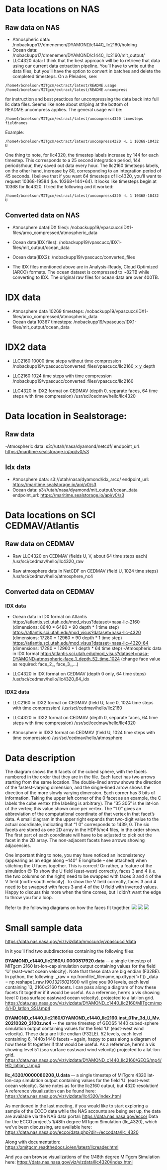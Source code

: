 # Data locations on NAS

## Raw data on NAS
- Atmospheric data:
/nobackupp17/dmenemen/DYAMOND/c1440_llc2160/holding
- Ocean data:
/nobackupp17/dmenemen/DYAMOND/c1440_llc2160/mit_output/
- LLC4320 data:
I think that the best approach will be to retrieve that data using our current data extraction pipeline.
You’ll have to write out the data files, but you’ll have the option to convert in batches and delete the completed timesteps.
On a Pleiades, see:
```
/home4/bcnelson/MITgcm/extract/latest/README.usage
/home4/bcnelson/MITgcm/extract/latest/README.uncompress
```
for instruction and best practices for uncompressing the data back into full llc data files.
Seems like note about striping at the bottom of README.uncompress applies.
The general usage will be:
```
/home4/bcnelson/MITgcm/extract/latest/uncompress4320 timesteps fieldnames
```
Example:
```
/home4/bcnelson/MITgcm/extract/latest/uncompress4320 -L 1 10368-10432 U
```
One thing to note, for llc4320, the timestep labels increase by 144 for each timestep.
This corresponds to a 25 second integration period, 144 periods/hour, they saved out data every hour.
The llc2160 timetseps labels, on the other hand, increase by 80, corresponding to an integration period of 45 seconds.
I believe that if you want 64 timesteps of llc4320, you’ll want to request 10368-19584 (i.e. 10368+144*64).
It looks like timesteps begin at 10368 for llc4320.
I tried the following and it worked:
```
/home4/bcnelson/MITgcm/extract/latest/uncompress4320 -L 1 10368-10432 U
```

## Converted data on NAS
- Atmosphere data(IDX files): 
/nobackupp19/vpascucc/IDX1-files/arco_compressed/atmospheric_data
- Ocean data(IDX files): 
/nobackupp19/vpascucc/IDX1-files/mit_output/ocean_data
- Ocean data(IDX2): 
/nobackupp19/vpascucc/converted_files

- The IDX files mentioned above are in Analysis-Ready, Cloud Optimized (ARCO) formats. The ocean dataset is compressed to ~82TB while converting to IDX. The original raw files for ocean data are over 400TB.

# IDX data

- Atmosphere data 10269 timesteps: 
/nobackupp19/vpascucc/IDX1-files/arco_compressed/atmospheric_data
- Ocean data 10367 timesteps: 
/nobackupp19/vpascucc/IDX1-files/mit_output/ocean_data

# IDX2 data
- LLC2160 10000 time steps without time compression
/nobackupp19/vpascucc/converted_files/vpascucc/llc2160_x_y_depth

- LLC2160 1024 time steps with time compression
/nobackupp19/vpascucc/converted_files/vpascucc/llc2160

- LLC4320 in IDX2 format on CEDMAV (depth 0, separate faces, 64 time steps with time compression)
/usr/sci/cedmav/hello/llc4320

# Data location in Sealstorage: 
## Raw data
-Atmospheric data: s3://utah/nasa/dyamond/netcdf/  endpoint_url: https://maritime.sealstorage.io/api/v0/s3

## Idx data 
- Atmosphere data: s3://utah/nasa/dyamond/idx_arco/  endpoint_url: https://maritime.sealstorage.io/api/v0/s3
- Ocean data: s3://utah/nasa/dyamond/mit_output/ocean_data endpoint_url: https://maritime.sealstorage.io/api/v0/s3

# Data locations on SCI CEDMAV/Atlantis
## Raw data on CEDMAV
- Raw LLC4320 on CEDMAV (fields U, V, about 64 time steps each)
/usr/sci/cedmav/hello/llc4320_raw

- Raw atmosphere data in NetCDF on CEDMAV (field U, 1024 time steps)
/usr/sci/cedmav/hello/atmosphere_nc4

## Converted data on CEDMAV
### IDX data
- Ocean data in IDX format on Atlantis
https://atlantis.sci.utah.edu/mod_visus?dataset=nasa-llc-2160 (dimensions: 8640 * 6480 * 90 depth * 1 time step)
https://atlantis.sci.utah.edu/mod_visus?dataset=nasa-llc-4320 (dimensions: 17280 * 12960 * 90 depth * 1 time step)
https://atlantis.sci.utah.edu/mod_visus?dataset=nasa-llc-4320-64 (dimensions: 17280 * 12960 * 1 depth * 64 time step)
-Atmospheric data in IDX  format 
http://atlantis.sci.utah.edu/mod_visus?dataset=nasa-DYAMOND-atmospheric-face_1_depth_52_time_1024 (change face value as required: face_2_, face_3_,...)

- LLC4320 in IDX format on CEDMAV (depth 0 only, 64 time steps)
/usr/sci/cedmav/hello/llc4320_64_idx

### IDX2 data
- LLC2160 in IDX2 format on CEDMAV (field U, face 0, 1024 time steps with time compression)
/usr/sci/cedmav/hello/llc2160

- LLC4320 in IDX2 format on CEDMAV (depth 0, separate faces, 64 time steps with time compression)
/usr/sci/cedmav/hello/llc4320

- Atmosphere in IDX2 format on CEDMAV (field U, 1024 time steps with time compression)
/usr/sci/cedmav/hello/atmosphere

# Data description
The diagram shows the 6 facets of the cubed sphere, with the facets numbered in the order that they are in the file.
Each facet has two arrows starting from the same location.
The double-lined arrow shows the direction of the fastest-varying dimension, and the single-lined arrow shows the direction of the more slowly varying dimension.
Each corner has 3 bits of information.
Taking the upper left corner of the 0 facet as an example, the C labels the cube vertex (the labeling is arbitrary).
The “35 305” is the lat-lon of the vertex; this value shown once per vertex.
The “1 0” gives an abbreviation of the computational coordinate of that vertex in that facet’s data.
A small diagram in the upper right expands that two-digit value to the actual coordinate, indicating that “1 0” corresponds to 1439, 0.
The six facets are stored as one 2D array in the HDF5/nc4 files, in the order shown.
The first part of each coordinate will have to be adjusted to pick out the facet in the 2D array.
The non-adjacent facets have arrows showing adjacencies.

One important thing to note, you may have noticed an inconsistency (appearing as an edge along ~140° E longitude – see attached) when stitching the U faces together. This is correct! Or rather, a feature of the simulation 😊
To show the U field (east-west) correctly, faces 3 and 4  (i.e. the two columns on the right) need to be swapped with faces 3 and 4 of the V field (north-south velocity). To show the V field correctly, faces 3 and 4 need to be swapped with faces 3 and 4 of the U field with inverted values. Happy to discuss this more when the time comes, but I didn’t want the edge to throw you for a loop.

Refer to the following diagrams on how the faces fit together.
![](MITgcm_lat_lon_cap_facets.png)
![](MITgcm_lat_lon_cap_facets_native_arrows.png)
![](MITgcm%20lat-lon-cap%20diagram.png)

# Small sample data

https://data.nas.nasa.gov/viz/vizdata/nmccurdy/vpascucci/data

In it you’ll find two subdirectories containing the following files:

**DYAMOND_c1440_llc2160/U.0000817920.data**
-- a single timestep of MITgcm 2160 lat-lon-cap simulation output containing values for the field ‘U’ (east-west ocean velocity).
Note that these data are big endian (F32BE). In python, the following:
	_raw = np.fromfile(_filename,np.dtype('>f'))
	_data = np.reshape(_raw,(90,13*2160*2160))
will give you 90 levels, each level containing 13, 2160x2160 facets. I can pass along a diagram of how these facets fit together if it would be useful.
As a reference, here’s a vis showing level 0 (sea surface eastward ocean velocity), projected to a lat-lon grid.
https://data.nas.nasa.gov/viz/vizdata/DYAMOND_c1440_llc2160/MITgcm/mp4/HD_latlon_SSU.mp4

**DYAMOND_c1440_llc2160/DYAMOND_c1440_llc2160.inst_01hr_3d_U_Mv.20210320_2100z.nc4**
-- the same timestep of GEOS5 1440 cubed-sphere simulation output containing values for the field ‘U’ (east-west wind velocity).
These data are little endian (F32LE). 52 levels, each level containing 6, 1440x1440 facets – again, happy to pass along a diagram of how these fit together if that would be useful.
As a reference, here’s a vis showing level 51 (sea surface eastward wind velocity) projected to a lat-lon grid.
https://data.nas.nasa.gov/viz/vizdata/DYAMOND_c1440_llc2160/GEOS/mp4/HD_latlon_U.mp4

**llc_4320/0000080208_U.data**
-- a single timestep of  MITgcm 4320 lat-lon-cap simulation output containing values for the field ‘U’ (east-west ocean velocity).              Same notes as for the llc2160 output, but 4320 resolution!
A reference visualization can be found here: https://data.nas.nasa.gov/viz/vizdata/llc4320/index.html

As mentioned in the last meeting, if you would like to start exploring a sample of the ECCO data while the NAS accounts are being set up, the data are available via the NAS data portal:
https://data.nas.nasa.gov/ecco/
Data for the ECCO project’s 1/48th degree MITgcm Simulation (llc_4320), which we’ve been discussing, are available here:
https://data.nas.nasa.gov/ecco/data.php?dir=/eccodata/llc_4320

Along with documentation:
https://xmitgcm.readthedocs.io/en/latest/llcreader.html

And you can browse visualizations of the 1/48th degree MITgcm Simulation here:
https://data.nas.nasa.gov/viz/vizdata/llc4320/index.html